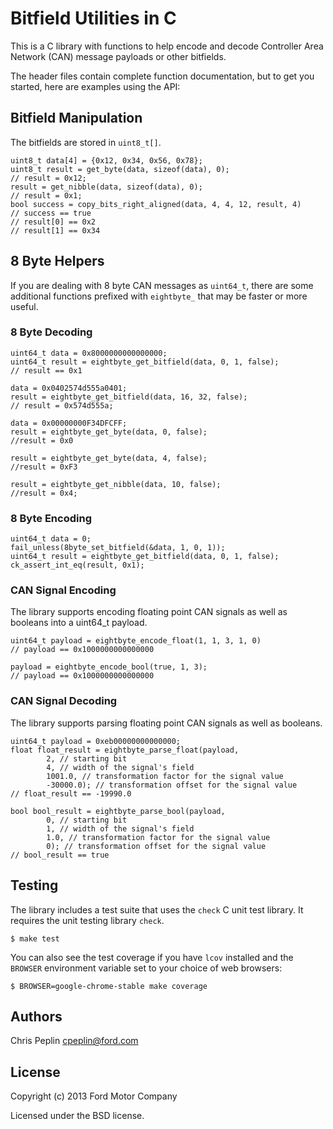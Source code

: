 Bitfield Utilities in C
===========================

This is a C library with functions to help encode and decode Controller Area
Network (CAN) message payloads or other bitfields.

The header files contain complete function documentation, but to get you
started, here are examples using the API:

## Bitfield Manipulation

The bitfields are stored in `uint8_t[]`.

    uint8_t data[4] = {0x12, 0x34, 0x56, 0x78};
    uint8_t result = get_byte(data, sizeof(data), 0);
    // result = 0x12;
    result = get_nibble(data, sizeof(data), 0);
    // result = 0x1;
    bool success = copy_bits_right_aligned(data, 4, 4, 12, result, 4)
    // success == true
    // result[0] == 0x2
    // result[1] == 0x34

## 8 Byte Helpers

If you are dealing with 8 byte CAN messages as `uint64_t`, there are some
additional functions prefixed with `eightbyte_` that may be faster or more
useful.

### 8 Byte Decoding

    uint64_t data = 0x8000000000000000;
    uint64_t result = eightbyte_get_bitfield(data, 0, 1, false);
    // result == 0x1

    data = 0x0402574d555a0401;
    result = eightbyte_get_bitfield(data, 16, 32, false);
    // result = 0x574d555a;

    data = 0x00000000F34DFCFF;
    result = eightbyte_get_byte(data, 0, false);
    //result = 0x0

    result = eightbyte_get_byte(data, 4, false);
    //result = 0xF3

    result = eightbyte_get_nibble(data, 10, false);
    //result = 0x4;

### 8 Byte Encoding

    uint64_t data = 0;
    fail_unless(8byte_set_bitfield(&data, 1, 0, 1));
    uint64_t result = eightbyte_get_bitfield(data, 0, 1, false);
    ck_assert_int_eq(result, 0x1);

### CAN Signal Encoding

The library supports encoding floating point CAN signals as well as booleans
into a uint64_t payload.

    uint64_t payload = eightbyte_encode_float(1, 1, 3, 1, 0)
    // payload == 0x1000000000000000

    payload = eightbyte_encode_bool(true, 1, 3);
    // payload == 0x1000000000000000

### CAN Signal Decoding

The library supports parsing floating point CAN signals as well as booleans.

    uint64_t payload = 0xeb00000000000000;
    float float_result = eightbyte_parse_float(payload,
            2, // starting bit
            4, // width of the signal's field
            1001.0, // transformation factor for the signal value
            -30000.0); // transformation offset for the signal value
    // float_result == -19990.0

    bool bool_result = eightbyte_parse_bool(payload,
            0, // starting bit
            1, // width of the signal's field
            1.0, // transformation factor for the signal value
            0); // transformation offset for the signal value
    // bool_result == true

## Testing

The library includes a test suite that uses the `check` C unit test library. It
requires the unit testing library `check`.

    $ make test

You can also see the test coverage if you have `lcov` installed and the
`BROWSER` environment variable set to your choice of web browsers:

    $ BROWSER=google-chrome-stable make coverage

## Authors

Chris Peplin cpeplin@ford.com

## License

Copyright (c) 2013 Ford Motor Company

Licensed under the BSD license.
